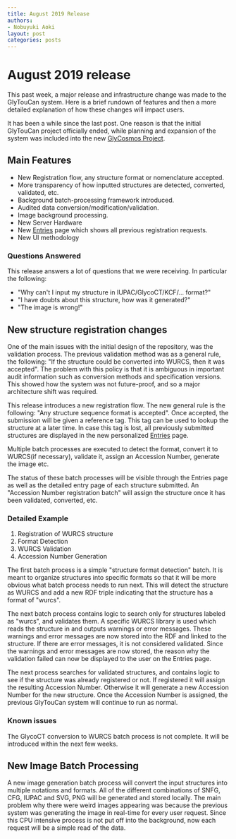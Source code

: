 ```yaml
---
title: August 2019 Release
authors:
- Nobuyuki Aoki
layout: post
categories: posts
---
```


# August 2019 release

This past week, a major release and infrastructure change was made to the GlyTouCan system.  Here is a brief rundown of features and then a more detailed explanation of how these changes will impact users.

It has been a while since the last post.  One reason is that the initial GlyTouCan project officially ended, while planning and expansion of the system was included into the new <a href="https://glycosmos.org">GlyCosmos Project</a>.

## Main Features

* New Registration flow, any structure format or nomenclature accepted.
* More transparency of how inputted structures are detected, converted, validated, etc.
* Background batch-processing framework introduced.
* Audited data conversion/modification/validation.
* Image background processing.
* New Server Hardware
* New [Entries](https://glytoucan.org/Users/structure) page which shows all previous registration requests.
* New UI methodology

### Questions Answered

This release answers a lot of questions that we were receiving.  In particular the following:

* "Why can't I input my structure in IUPAC/GlycoCT/KCF/... format?"
* "I have doubts about this structure, how was it generated?"
* "The image is wrong!"

## New structure registration changes

One of the main issues with the initial design of the repository, was the validation process.  The previous validation method was as a general rule, the following: "If the structure could be converted into WURCS, then it was accepted".  The problem with this policy is that it is ambiguous in important audit information such as conversion methods and specification versions.  This showed how the system was not future-proof, and so a major architecture shift was required.

This release introduces a new registration flow.  The new general rule is the following: "Any structure sequence format is accepted".  Once accepted, the submission will be given a reference tag.  This tag can be used to lookup the structure at a later time.  In case this tag is lost, all previously submitted structures are displayed in the new personalized [Entries](https://glytoucan.org/Users/structure) page.

Multiple batch processes are executed to detect the format, convert it to WURCS(if necessary), validate it, assign an Accession Number, generate the image etc.

The status of these batch processes will be visible through the Entries page as well as the detailed entry page of each structure submitted.  An "Accession Number registration batch" will assign the structure once it has been validated, converted, etc.

### Detailed Example

1. Registration of WURCS structure
1. Format Detection
1. WURCS Validation
1. Accession Number Generation

The first batch process is a simple "structure format detection" batch.  It is meant to organize structures into specific formats so that it will be more obvious what batch process needs to run next.  This will detect the structure as WURCS and add a new RDF triple indicating that the structure has a format of "wurcs".

The next batch process contains logic to search only for structures labeled as "wurcs", and validates them.  A specific WURCS library is used which reads the structure in and outputs warnings or error messages.  These warnings and error messages are now stored into the RDF and linked to the structure.  If there are error messages, it is not considered validated.  Since the warnings and error messages are now stored, the reason why the validation failed can now be displayed to the user on the Entries page.

The next process searches for validated structures, and contains logic to see if the structure was already registered or not.  If registered it will assign the resulting Accession Number.  Otherwise it will generate a new Accession Number for the new structure.  Once the Accession Number is assigned, the previous GlyTouCan system will continue to run as normal.

### Known issues

The GlycoCT conversion to WURCS batch process is not complete.  It will be introduced within the next few weeks.

## New Image Batch Processing

A new image generation batch process will convert the input structures into multiple notations and formats.  All of the different combinations of SNFG, CFG, IUPAC and SVG, PNG will be generated and stored locally.  The main problem why there were weird images appearing was because the previous system was generating the image in real-time for every user request.  Since this CPU intensive process is not put off into the background, now each request will be a simple read of the data.
